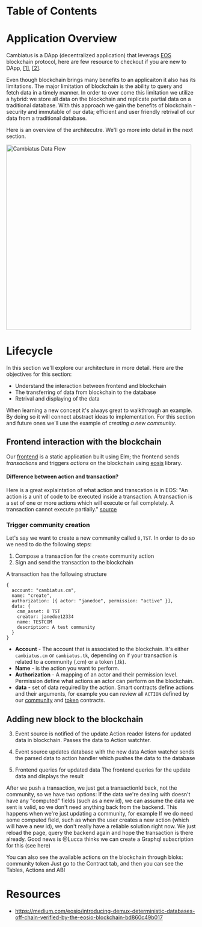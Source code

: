 # Table of Contents

# Application Overview
Cambiatus is a DApp (decentralized application) that leverags [EOS](https://training.eos.io/) blockchain protocol, here are few resource to checkout if you are new to DApp, [[1]](https://www.freecodecamp.org/news/what-is-a-dapp-a-guide-to-ethereum-dapps/), [[2]](https://medium.com/proof-systems/a-dapp-is-not-a-protocol-824411a55582).

Even though blockchain brings many benefits to an applicaiton it also has its limitations. The major limitation of blockchain is the ability to query and fetch data in a timely manner. In order to over come this limitation we utilize a hybrid: we store all data on the blockchain and replicate partial data on a traditional database. With this approach we gain the benefits of blockchain - security and immutable of our data; efficient and user friendly retrival of our data from a traditional database.

Here is an overview of the architecutre. We'll go more into detail in the next section.

<img src='https://i.imgur.com/MFfGOe3.png' height='492' alt='Cambiatus Data Flow' />

# Lifecycle
In this section we'll explore our architecture in more detail. Here are the objectives for this section:
* Understand the interaction between frontend and blockchain
* The transferring of data from blockchain to the database
* Retrival and displaying of the data

When learning a new concept it's always great to walkthrough an example. By doing so it will connect abstract ideas to implementation. For this section and future ones we'll use the example of *creating a new community*.

## Frontend interaction with the blockchain
Our [frontend](https://github.com/cambiatus/frontend) is a static application built using Elm; the frontend sends *transactions* and triggers *actions* on the blockchain using [eosjs](https://github.com/EOSIO/eosjs) library. 

#### Difference between action and transaction?
Here is a great explaintation of what action and transcation is in EOS: "An action is a unit of code to be executed inside a transaction. A transaction is a set of one or more actions which will execute or fail completely. A transaction cannot execute partially." [source](https://forum.ivanontech.com/t/reading-assignment-eos-basics/3085/6)

### Trigger community creation
Let's say we want to create a new community called `0,TST`. In order to do so we need to do the following steps:
1. Compose a transaction for the `create` community action
2. Sign and send the transaction to the blockchain

A transaction has the following structure
```
{
  account: "cambiatus.cm",
  name: "create",
  authorization: [{ actor: "janedoe", permission: "active" }],
  data: {
    cmm_asset: 0 TST
    creator: janedoe12334
    name: TESTCOM
    description: A test community
  }
}
```
* **Account** - The account that is associated to the blockchain. It's either `cambiatus.cm` or `cambiatus.tk`, depending on if your transaction is related to a community (.cm) or a token (.tk).
* **Name** - is the action you want to perform.
* **Authorization** - A mapping of an actor and their permission level. Permission define what actions an actor can perform on the blockchain.
* **data** - set of data required by the action. Smart contracts define actions and their arguments, for example you can review all `ACTION` defined by our [community](https://github.com/cambiatus/contracts/blob/57b0fc896f8d710f774d5b5f862bc33c0fe4a890/community/community.hpp#L165) and [token](https://github.com/cambiatus/contracts/blob/57b0fc896f8d710f774d5b5f862bc33c0fe4a890/token/token.hpp#L50) contracts.

## Adding new block to the blockchain


3. Event source is notified of the update
Action reader listens for updated data in blockchain. Passes the data to Action watchter.

4. Event source updates database with the new data
Action watcher sends the parsed data to action handler which pushes the data to the database

5. Frontend queries for updated data
The frontend queries for the update data and displays the result


After we push a transaction, we just get a transactionId back, not the community, so we have two options:
If the data we're dealing with doesn't have any "computed" fields (such as a new id), we can assume the data we sent is valid, so we don't need anything back from the backend. This happens when we're just updating a community, for example
If we do need some computed field, such as when the user creates a new action (which will have a new id), we don't really have a reliable solution right now. We just reload the page, query the backend again and hope the transaction is there already. Good news is @Lucca thinks we can create a Graphql subscription for this (see here)

You can also see the available actions on the blockchain through bloks:
community
 token
Just go to the Contract tab, and then you can see the Tables, Actions and ABI


# Resources
* https://medium.com/eosio/introducing-demux-deterministic-databases-off-chain-verified-by-the-eosio-blockchain-bd860c49b017


